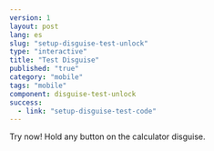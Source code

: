 ```yaml
---
version: 1
layout: post
lang: es
slug: "setup-disguise-test-unlock"
type: "interactive"
title: "Test Disguise"
published: "true"
category: "mobile"
tags: "mobile"
component: disguise-test-unlock
success: 
  - link: "setup-disguise-test-code"
---
```


Try now! Hold any button on the calculator disguise.